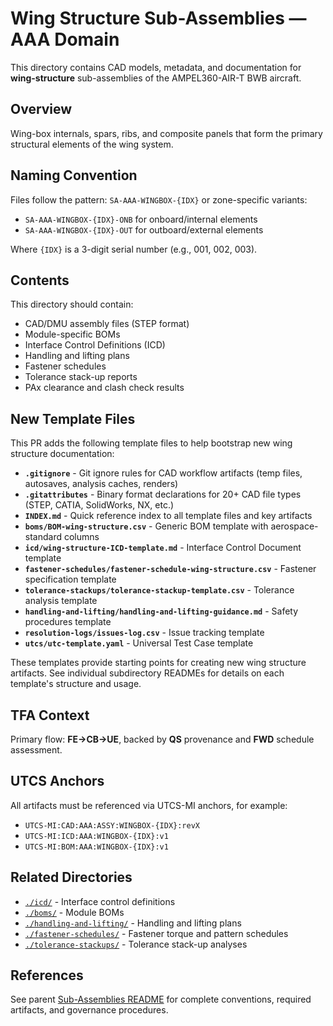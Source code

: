 # Wing Structure Sub-Assemblies — AAA Domain

This directory contains CAD models, metadata, and documentation for **wing-structure** sub-assemblies of the AMPEL360-AIR-T BWB aircraft.

## Overview
Wing-box internals, spars, ribs, and composite panels that form the primary structural elements of the wing system.

## Naming Convention
Files follow the pattern: `SA-AAA-WINGBOX-{IDX}` or zone-specific variants:
- `SA-AAA-WINGBOX-{IDX}-ONB` for onboard/internal elements
- `SA-AAA-WINGBOX-{IDX}-OUT` for outboard/external elements

Where `{IDX}` is a 3-digit serial number (e.g., 001, 002, 003).

## Contents
This directory should contain:
- CAD/DMU assembly files (STEP format)
- Module-specific BOMs
- Interface Control Definitions (ICD)
- Handling and lifting plans
- Fastener schedules
- Tolerance stack-up reports
- PAx clearance and clash check results

## New Template Files

This PR adds the following template files to help bootstrap new wing structure documentation:

- **`.gitignore`** - Git ignore rules for CAD workflow artifacts (temp files, autosaves, analysis caches, renders)
- **`.gitattributes`** - Binary format declarations for 20+ CAD file types (STEP, CATIA, SolidWorks, NX, etc.)
- **`INDEX.md`** - Quick reference index to all template files and key artifacts
- **`boms/BOM-wing-structure.csv`** - Generic BOM template with aerospace-standard columns
- **`icd/wing-structure-ICD-template.md`** - Interface Control Document template
- **`fastener-schedules/fastener-schedule-wing-structure.csv`** - Fastener specification template
- **`tolerance-stackups/tolerance-stackup-template.csv`** - Tolerance analysis template
- **`handling-and-lifting/handling-and-lifting-guidance.md`** - Safety procedures template
- **`resolution-logs/issues-log.csv`** - Issue tracking template
- **`utcs/utc-template.yaml`** - Universal Test Case template

These templates provide starting points for creating new wing structure artifacts. See individual subdirectory READMEs for details on each template's structure and usage.

## TFA Context
Primary flow: **FE→CB→UE**, backed by **QS** provenance and **FWD** schedule assessment.

## UTCS Anchors
All artifacts must be referenced via UTCS-MI anchors, for example:
- `UTCS-MI:CAD:AAA:ASSY:WINGBOX-{IDX}:revX`
- `UTCS-MI:ICD:AAA:WINGBOX-{IDX}:v1`
- `UTCS-MI:BOM:AAA:WINGBOX-{IDX}:v1`

## Related Directories
- [`./icd/`](./icd/) - Interface control definitions
- [`./boms/`](./boms/) - Module BOMs
- [`./handling-and-lifting/`](./handling-and-lifting/) - Handling and lifting plans
- [`./fastener-schedules/`](./fastener-schedules/) - Fastener torque and pattern schedules
- [`./tolerance-stackups/`](./tolerance-stackups/) - Tolerance stack-up analyses

## References
See parent [Sub-Assemblies README](../README.md) for complete conventions, required artifacts, and governance procedures.
